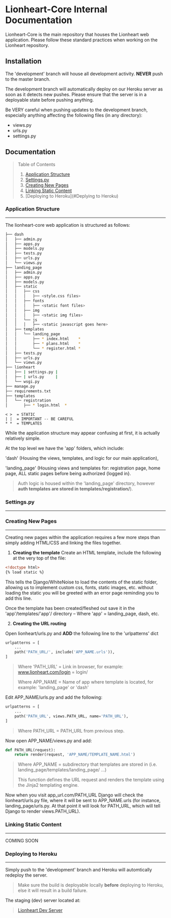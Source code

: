 # Lionheart-Core Internal Documentation

Lionheart-Core is the main repository that houses the Lionheart web application. 
Please follow these standard practices when working on the Lionheart repository. 

## Installation

The 'development' branch will house all development activity. **NEVER** push to the master branch. 

The development branch will automatically deploy on our Heroku server as soon as it detects new pushes. Please ensure that the server is in a deployable state before pushing anything.  

Be VERY careful when pushing updates to the development branch, especially anything affecting the following files (in any directory):
- views.py
- urls.py
- settings.py


## Documentation

> Table of Contents
> 1. [Application Structure](#Application-Structure)
> 2. [Settings.py](#settingspy)
> 3. [Creating New Pages](#Creating-New-Pages)
> 4. [Linking Static Content](#Linking-Static-Content)
> 5. [Deploying to Heroku](#Deplying to Heroku)

### Application Structure
---
The lionheart-core web application is structured as follows: 
```bash
├── dash
│   ├── admin.py
│   ├── apps.py
│   ├── models.py
│   ├── tests.py
│   ├── urls.py
│   └── views.py
├── landing_page
│   ├── admin.py
│   ├── apps.py
│   ├── models.py
│   ├── static
│   │   ├── css
│   │	│	├── <style.css files>
│   │   ├── fonts
│   │	│	├── <static font files>
│   │   ├── img
│   │	│	├── <static img files>
│   │   └── js
│   │	│	├── <static javascript goes here>
│   ├── templates
│   │   └── landing_page
│   │       ├── * index.html    *
│   │       ├── * plans.html    *
│   │       └── * register.html *
│   ├── tests.py
│   ├── urls.py
│   └── views.py
├── lionheart
│   ├── | settings.py |
│   ├── | urls.py     |
│   └── wsgi.py
├── manage.py
├── requirements.txt
├── templates
│   └── registration
│       ├── * login.html  *
```
```text
< >  = STATIC
| |  = IMPORTANT -- BE CAREFUL
* *  = TEMPLATES 
```

While the application structure may appear confusing at first, it is actually relatively simple. 

At the top level we have the 'app' folders, which include:

'dash' (Housing the views, templates, and logic for our main application), 

'landing_page' (Housing views and templates for: registration page, home page, ALL static pages before being authorized {logged in}. 

> Auth logic is housed within the 'landing_page' directory, however **auth templates are stored in templates/registration/**).

### Settings.py
---
### Creating New Pages
---
Creating new pages within the application requires a few more steps than simply adding HTML/CSS and linking the files together. 

1. **Creating the template**
Create an HTML template, include the following at the very top of the file: 

```HTML
<!doctype html>
{% load static %}
```

This tells the Django/WhiteNoise to load the contents of the static folder, allowing us to implement custom css, fonts, static images, etc. without loading the static you will be greeted with an error page reminding you to add this line. 

Once the template has been created/fleshed out save it in the 'app'/templates/'app'/ directory – Where 'app' = landing_page, dash, etc.

2. **Creating the URL routing**

Open lionheart/urls.py and **ADD** the following line to the 'urlpatterns' dict
```python
urlpatterns = [
	...
    path('PATH_URL/', include('APP_NAME.urls')),
]
```
> Where 'PATH_URL' = Link in browser, for example: www.lionheart.com/login = login/
>
> Where APP_NAME = Name of app where template is located, for example: 'landing_page' or 'dash'

Edit APP_NAME/urls.py and add the following:

```python
urlpatterns = [
    ...
    path('PATH_URL', views.PATH_URL, name='PATH_URL'),
]
```
> Where PATH_URL = PATH_URL from previous step.

Now open APP_NAME/views.py and add:

```python
def PATH_URL(request):
	return render(request, 'APP_NAME/TEMPLATE_NAME.html')
```
> Where APP_NAME = subdirectory that templates are stored in (i.e. landing_page/templates/landing_page/ ...)
>
> This function defines the URL request and renders the template using the Jinja2 templating engine.

Now when you visit app_url.com/PATH_URL Django will check the lionheart/urls.py file, where it will be sent to APP_NAME.urls (for instance, landing_page/urls.py. At that point it will look for PATH_URL, which will tell Django to render views.PATH_URL).

### Linking Static Content
---

COMING SOON


### Deploying to Heroku
---

Simply push to the 'development' branch and Heroku will automtically redeploy the server. 

> Make sure the build is deployable locally **before** deploying to Heroku, else it will result in a build failure.
 
The staging (dev) server located at:

>[Lionheart Dev Server](lionheart-core-dev.herokuapp.com)





